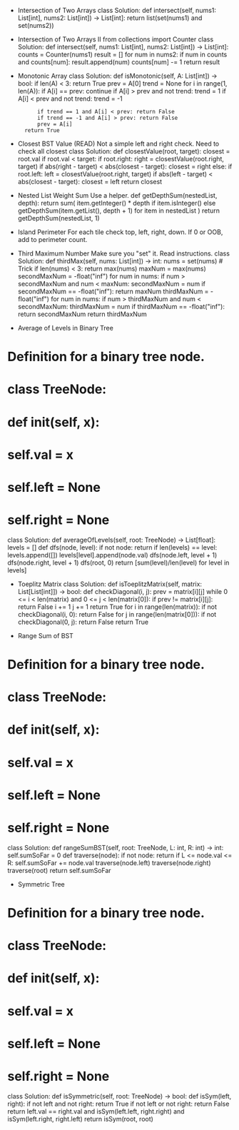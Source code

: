 - Intersection of Two Arrays
class Solution:
    def intersect(self, nums1: List[int], nums2: List[int]) -> List[int]:
        return list(set(nums1) and set(nums2))

- Intersection of Two Arrays II
from collections import Counter
class Solution:
    def intersect(self, nums1: List[int], nums2: List[int]) -> List[int]:
        counts = Counter(nums1)
        result = []
        for num in nums2:
            if num in counts and counts[num]:
                result.append(num)
                counts[num] -= 1
        return result

- Monotonic Array
class Solution:
    def isMonotonic(self, A: List[int]) -> bool:
        if len(A) < 3: return True
        prev = A[0]
        trend = None
        for i in range(1, len(A)):
            if A[i] == prev: continue
            if A[i] > prev and not trend: trend = 1
            if A[i] < prev and not trend: trend = -1

            if trend == 1 and A[i] < prev: return False
            if trend == -1 and A[i] > prev: return False
            prev = A[i]
        return True

- Closest BST Value (READ)
Not a simple left and right check. Need to check all closest
class Solution:
    def closestValue(root, target):
        closest = root.val
        if root.val < target:
            if root.right:
                right = closestValue(root.right, target)
                if abs(right - target) < abs(closest - target):
                    closest = right
        else:
            if root.left:
                left = closestValue(root.right, target)
                if abs(left - target) < abs(closest - target):
                    closest = left
        return closest

- Nested List Weight Sum
Use a helper.
def getDepthSum(nestedList, depth):
    return sum(
        item.getInteger() * depth if item.isInteger()
        else getDepthSum(item.getList(), depth + 1)
        for item in nestedList
    )
return getDepthSum(nestedList, 1)

- Island Perimeter
For each tile check top, left, right, down. If 0 or OOB, add to perimeter count.

- Third Maximum Number
Make sure you "set" it. Read instructions.
class Solution:
    def thirdMax(self, nums: List[int]) -> int:
        nums = set(nums) # Trick
        if len(nums) < 3: return max(nums)
        maxNum = max(nums)
        secondMaxNum = -float("inf")
        for num in nums:
            if num > secondMaxNum and num < maxNum:
                secondMaxNum = num
        if secondMaxNum == -float("inf"): return maxNum
        thirdMaxNum = -float("inf")
        for num in nums:
            if num > thirdMaxNum and num < secondMaxNum:
                thirdMaxNum = num
        if thirdMaxNum == -float("inf"): return secondMaxNum
        return thirdMaxNum


- Average of Levels in Binary Tree
# Definition for a binary tree node.
# class TreeNode:
#     def __init__(self, x):
#         self.val = x
#         self.left = None
#         self.right = None

class Solution:
    def averageOfLevels(self, root: TreeNode) -> List[float]:
        levels = []
        def dfs(node, level):
            if not node: return
            if len(levels) == level: levels.append([])
            levels[level].append(node.val)
            dfs(node.left, level + 1)
            dfs(node.right, level + 1)
        dfs(root, 0)
        return [sum(level)/len(level) for level in levels]

- Toeplitz Matrix
class Solution:
    def isToeplitzMatrix(self, matrix: List[List[int]]) -> bool:
        def checkDiagonal(i, j):
            prev = matrix[i][j]
            while 0 <= i < len(matrix) and 0 <= j < len(matrix[0]):
                if prev != matrix[i][j]: return False
                i += 1
                j += 1
            return True
        for i in range(len(matrix)):
            if not checkDiagonal(i, 0): return False
        for j in range(len(matrix[0])):
            if not checkDiagonal(0, j): return False
        return True

- Range Sum of BST
# Definition for a binary tree node.
# class TreeNode:
#     def __init__(self, x):
#         self.val = x
#         self.left = None
#         self.right = None

class Solution:
    def rangeSumBST(self, root: TreeNode, L: int, R: int) -> int:
        self.sumSoFar = 0
        def traverse(node):
            if not node: return
            if L <= node.val <= R: self.sumSoFar += node.val
            traverse(node.left)
            traverse(node.right)
        traverse(root)
        return self.sumSoFar

- Symmetric Tree
# Definition for a binary tree node.
# class TreeNode:
#     def __init__(self, x):
#         self.val = x
#         self.left = None
#         self.right = None

class Solution:
    def isSymmetric(self, root: TreeNode) -> bool:
        def isSym(left, right):
            if not left and not right: return True
            if not left or not right: return False
            return left.val == right.val and isSym(left.left, right.right) and isSym(left.right, right.left)
        return isSym(root, root)
